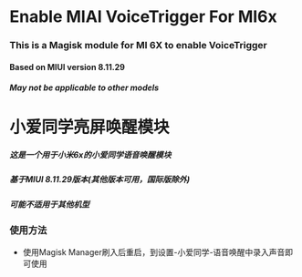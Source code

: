 # Enable MIAI VoiceTrigger For MI6x
### This is a Magisk module for MI 6X to enable VoiceTrigger

#### Based on MIUI version 8.11.29

##### May not be applicable to other models
# 小爱同学亮屏唤醒模块
##### 这是一个用于小米6x的小爱同学语音唤醒模块
##### 基于MIUI 8.11.29版本(其他版本可用，国际版除外)
##### 可能不适用于其他机型
### 使用方法
* 使用Magisk Manager刷入后重启，到设置-小爱同学-语音唤醒中录入声音即可使用
